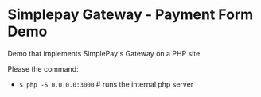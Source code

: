 # Simplepay Gateway - Payment Form Demo

Demo that implements SimplePay's Gateway on a PHP site.

Please the command:

* `$ php -S 0.0.0.0:3000` # runs the internal php server
